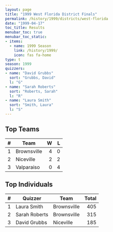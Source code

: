 ```yaml
---
layout: page
title: "1999 West Florida District Finals"
permalink: /history/1999/districts/west-florida
date: "1999-04-17"
toc_title: Results
menubar_toc: true
menubar_toc_static:
- items:
  - name: 1999 Season
    link: /history/1999/
    icon: fas fa-home
type: t
season: 1999
quizzers:
- name: "David Grubbs"
  sort: "Grubbs, David"
  l: "G"
- name: "Sarah Roberts"
  sort: "Roberts, Sarah"
  l: "R"
- name: "Laura Smith"
  sort: "Smith, Laura"
  l: "S"
---
```


## Top Teams

|    # | Team        |    W |    L |
| ---: | ----------- | ---: | ---: |
|    1 | Brownsville |    4 |    0 |
|    2 | Niceville   |    2 |    2 |
|    3 | Valparaiso  |    0 |    4 |

## Top Individuals

|    # | Quizzer       | Team        | Total |
| ---: | ------------- | ----------- | ----: |
|    1 | Laura Smith   | Brownsville |   405 |
|    2 | Sarah Roberts | Brownsville |   315 |
|    3 | David Grubbs  | Niceville   |   185 |